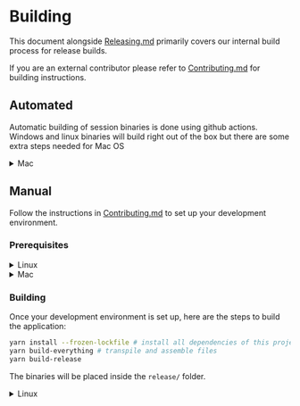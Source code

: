 # Building

This document alongside [Releasing.md](RELEASING.md) primarily covers our internal build process for release builds.

If you are an external contributor please refer to [Contributing.md](CONTRIBUTING.md) for building instructions.

## Automated

Automatic building of session binaries is done using github actions. Windows and linux binaries will build right out of the box but there are some extra steps needed for Mac OS

<details>
<summary>Mac</summary>

The build script for Mac OS requires you to have a valid `Developer ID Application` certificate. Without this the build script cannot sign and notarize the mac binary which is needed for Catalina 10.15 and above.
If you would like to disable this then comment out `"afterSign": "build/notarize.js",` in [package.json](./package.json).

You will also need an [App-specific password](https://support.apple.com/en-al/HT204397) for the apple account you wish to notarize with

#### Setup

Once you have your `Developer ID Application` you need to export it into a `.p12` file. Keep a note of the password used to encrypt this file as it will be needed later.

We need to Base64 encode this file, so run the following command:

```sh
base64 -i certificate.p12 -o encoded.txt
```

#### On GitHub:

1.  Navigate to the main page of the repository.
2.  Under your repository name, click **Settings**.
3.  In the left sidebar, click **Secrets**.
4.  Add the following secrets:
    | Name | Value |
    | -------------------------- | ----------------------------------------------------------------------- |
    | `MAC_CERTIFICATE` | The encoded Base64 certificate |
    | `MAC_CERTIFICATE_PASSWORD` | The password that was set when the certificate was exported |
    | `SIGNING_APPLE_ID` | The apple id (email) to use for signing |
    | `SIGNING_APP_PASSWORD` | The app-specific password that was generated for the apple id |
    | `SIGNING_TEAM_ID` | **OPTIONAL** The apple team id if you're signing the application for a team |

</details>

## Manual

Follow the instructions in [Contributing.md](CONTRIBUTING.md) to set up your development environment.

### Prerequisites

<details>
<summary>Linux</summary>

The [rpm](https://rpm.org) package is required for running the build-release script on Linux. Run the appropriate command to install the `rpm` package:

```sh
sudo pacman -S rpm    # Arch
```

```sh
sudo apt install rpm  # Ubuntu/Debian
```

</details>

<details>
<summary>Mac</summary>

If you are going (and only if) to distribute the binary then make sure you have a `Developer ID Application` certificate in your keychain. Without this the build script cannot sign and notarize the mac binary which is needed for Catalina 10.15 and above.

You will also need an [App-specific password](https://support.apple.com/en-al/HT204397) for the apple account you wish to notarize with

Then run the following to export the variables

```sh
export SIGNING_APPLE_ID=<your apple id>
export SIGNING_APP_PASSWORD=<your app specific password>
export SIGNING_TEAM_ID=<your team id if applicable>
```

</details>

### Building

Once your development environment is set up, here are the steps to build the application:

```sh
yarn install --frozen-lockfile # install all dependencies of this project
yarn build-everything # transpile and assemble files
yarn build-release
```

The binaries will be placed inside the `release/` folder.

<details>
<summary>Linux</summary>

You can change in [package.json](./package.json) `"target": ["deb"],` to any of the [electron-builder targets](https://www.electron.build/linux#target) to build for another target.

</details>
